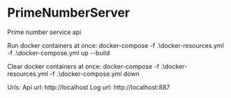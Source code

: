# PrimeNumberServer
Prime number service api

Run docker containers at once:
docker-compose -f .\docker-resources.yml -f .\docker-compose.yml up --build

Clear docker containers at once:
docker-compose -f .\docker-resources.yml -f .\docker-compose.yml down

Urls: 
Api url: http://localhost
Log url: http://localhost:887